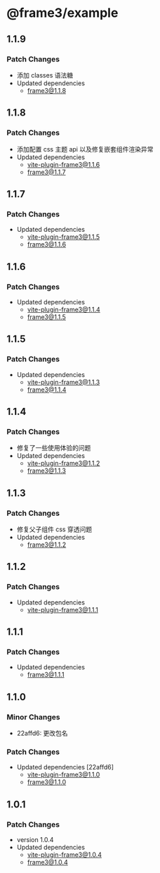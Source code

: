 # @frame3/example

## 1.1.9

### Patch Changes

- 添加 classes 语法糖
- Updated dependencies
  - frame3@1.1.8

## 1.1.8

### Patch Changes

- 添加配置 css 主题 api 以及修复嵌套组件渲染异常
- Updated dependencies
  - vite-plugin-frame3@1.1.6
  - frame3@1.1.7

## 1.1.7

### Patch Changes

- Updated dependencies
  - vite-plugin-frame3@1.1.5
  - frame3@1.1.6

## 1.1.6

### Patch Changes

- Updated dependencies
  - vite-plugin-frame3@1.1.4
  - frame3@1.1.5

## 1.1.5

### Patch Changes

- Updated dependencies
  - vite-plugin-frame3@1.1.3
  - frame3@1.1.4

## 1.1.4

### Patch Changes

- 修复了一些使用体验的问题
- Updated dependencies
  - vite-plugin-frame3@1.1.2
  - frame3@1.1.3

## 1.1.3

### Patch Changes

- 修复父子组件 css 穿透问题
- Updated dependencies
  - frame3@1.1.2

## 1.1.2

### Patch Changes

- Updated dependencies
  - vite-plugin-frame3@1.1.1

## 1.1.1

### Patch Changes

- Updated dependencies
  - frame3@1.1.1

## 1.1.0

### Minor Changes

- 22affd6: 更改包名

### Patch Changes

- Updated dependencies [22affd6]
  - vite-plugin-frame3@1.1.0
  - frame3@1.1.0

## 1.0.1

### Patch Changes

- version 1.0.4
- Updated dependencies
  - vite-plugin-frame3@1.0.4
  - frame3@1.0.4
